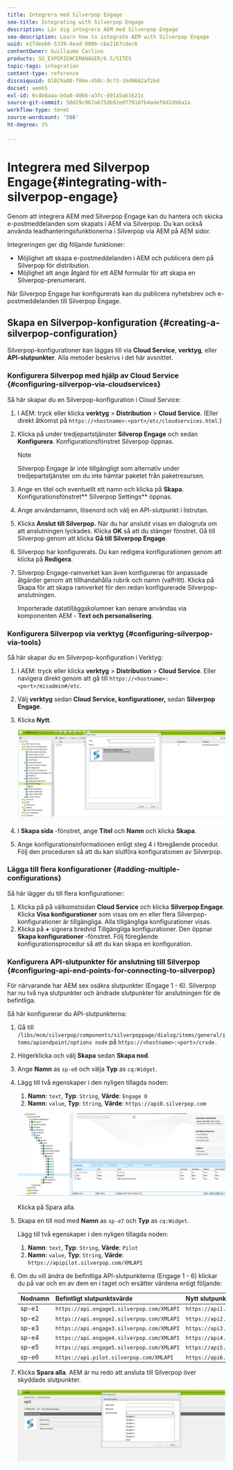 ```yaml
---
title: Integrera med Silverpop Engage
seo-title: Integrating with Silverpop Engage
description: Lär dig integrera AEM med Silverpop Engage
seo-description: Learn how to integrate AEM with Silverpop Engage
uuid: e17deeb6-5339-4ead-9086-cbe2167cdec6
contentOwner: Guillaume Carlino
products: SG_EXPERIENCEMANAGER/6.5/SITES
topic-tags: integration
content-type: reference
discoiquuid: 01029a80-f80e-450c-9c73-16d0662af26d
docset: aem65
exl-id: 6c4b8aaa-bda0-4066-a3fc-d91a5ab1621c
source-git-commit: 50d29c967a675db92e077916fb4adef6d2d98a1a
workflow-type: tm+mt
source-wordcount: '588'
ht-degree: 1%

---
```


# Integrera med Silverpop Engage{#integrating-with-silverpop-engage}

<!-- THIS ENTIRE TOPIC APPEARS OBSOLETE BECAUSE SILVERPOP NO LONGER EXISTS AND THERE ARE NO REDIRECTS FOR THE DOWNLOAD URL BELOW THAT IS 404.
>[!NOTE]
>
>Silverpop integration is **not** available out of the box. You must download the Silverpop integration package `https://www.adobeaemcloud.com/content/marketplace/marketplaceProxy.html?packagePath=/content/companies/public/adobe/packages/aem620/product/cq-mcm-integrations-silverpop-content` from Package Share and install it on your instance. After you have installed the package, you can configure it as described in this document. -->

Genom att integrera AEM med Silverpop Engage kan du hantera och skicka e-postmeddelanden som skapats i AEM via Silverpop. Du kan också använda leadhanteringsfunktionerna i Silverpop via AEM på AEM sidor.

Integreringen ger dig följande funktioner:

* Möjlighet att skapa e-postmeddelanden i AEM och publicera dem på Silverpop för distribution.
* Möjlighet att ange åtgärd för ett AEM formulär för att skapa en Silverpop-prenumerant.

När Silverpop Engage har konfigurerats kan du publicera nyhetsbrev och e-postmeddelanden till Silverpop Engage.

## Skapa en Silverpop-konfiguration {#creating-a-silverpop-configuration}

Silverpop-konfigurationer kan läggas till via **Cloud Service**, **verktyg**, eller **API-slutpunkter**. Alla metoder beskrivs i det här avsnittet.

### Konfigurera Silverpop med hjälp av Cloud Service {#configuring-silverpop-via-cloudservices}

Så här skapar du en Silverpop-konfiguration i Cloud Service:

1. I AEM: tryck eller klicka **verktyg** > **Distribution** > **Cloud Service**. (Eller direkt åtkomst på `https://<hostname>:<port>/etc/cloudservices.html`.)
1. Klicka på under tredjepartstjänster **Silverop Engage** och sedan **Konfigurera**. Konfigurationsfönstret Silverpop öppnas.

   >[!NOTE]
   >
   >Silverpop Engage är inte tillgängligt som alternativ under tredjepartstjänster om du inte hämtar paketet från paketresursen.

1. Ange en titel och eventuellt ett namn och klicka på **Skapa**. Konfigurationsfönstret** Silverpop Settings** öppnas.
1. Ange användarnamn, lösenord och välj en API-slutpunkt i listrutan.
1. Klicka **Anslut till Silverpop.** När du har anslutit visas en dialogruta om att anslutningen lyckades. Klicka **OK** så att du stänger fönstret. Gå till Silverpop genom att klicka **Gå till Silverpop Engage**.
1. Silverpop har konfigurerats. Du kan redigera konfigurationen genom att klicka på **Redigera**.
1. Silverpop Engage-ramverket kan även konfigureras för anpassade åtgärder genom att tillhandahålla rubrik och namn (valfritt). Klicka på Skapa för att skapa ramverket för den redan konfigurerade Silverpop-anslutningen.

   Importerade datatilläggskolumner kan senare användas via komponenten AEM - **Text och personalisering**.

### Konfigurera Silverpop via verktyg {#configuring-silverpop-via-tools}

Så här skapar du en Silverpop-konfiguration i Verktyg:

1. I AEM: tryck eller klicka **verktyg** > **Distribution** > **Cloud Service**. Eller navigera direkt genom att gå till `https://<hostname>:<port>/misadmin#/etc`.
1. Välj **verktyg** sedan **Cloud Service, konfigurationer,** sedan **Silverpop Engage**.
1. Klicka **Nytt**.

   ![chlimage_1-6](assets/chlimage_1-6.jpeg)

1. I **Skapa sida** -fönstret, ange **Titel** och **Namn** och klicka **Skapa**.
1. Ange konfigurationsinformationen enligt steg 4 i föregående procedur. Följ den proceduren så att du kan slutföra konfigurationen av Silverpop.

### Lägga till flera konfigurationer {#adding-multiple-configurations}

Så här lägger du till flera konfigurationer:

1. Klicka på på välkomstsidan **Cloud Service** och klicka **Silverpop Engage**. Klicka **Visa konfigurationer** som visas om en eller flera Silverpop-konfigurationer är tillgängliga. Alla tillgängliga konfigurationer visas.
1. Klicka på **+** signera bredvid Tillgängliga konfigurationer. Den öppnar **Skapa konfigurationer** -fönstret. Följ föregående konfigurationsprocedur så att du kan skapa en konfiguration.

### Konfigurera API-slutpunkter för anslutning till Silverpop {#configuring-api-end-points-for-connecting-to-silverpop}

För närvarande har AEM sex osäkra slutpunkter (Engage 1 - 6). Silverpop har nu två nya slutpunkter och ändrade slutpunkter för anslutningen för de befintliga.

Så här konfigurerar du API-slutpunkterna:

1. Gå till `/libs/mcm/silverpop/components/silverpoppage/dialog/items/general/items/apiendpoint/options node` på `https://<hostname>:<port>/crxde.`
1. Högerklicka och välj **Skapa** sedan **Skapa nod**.
1. Ange **Namn** as `sp-e0` och välja **Typ** as `cq:Widget`.
1. Lägg till två egenskaper i den nyligen tillagda noden:

   1. **Namn**: `text`, **Typ**: `String`, **Värde**: `Engage 0`
   1. **Namn**: `value`, **Typ**: `String`, **Värde**: `https://api0.silverpop.com`

   ![chlimage_1-42](assets/chlimage_1-42.png)

   Klicka på Spara alla.

1. Skapa en till nod med **Namn** as `sp-e7` och **Typ** as `cq:Widget`.

   Lägg till två egenskaper i den nyligen tillagda noden:

   1. **Namn**: `text`, **Typ**: `String`, **Värde**: `Pilot`
   1. **Namn**: `value`, **Typ**: `String`, **Värde**: `https://apipilot.silverpop.com/XMLAPI`

1. Om du vill ändra de befintliga API-slutpunkterna (Engage 1 - 6) klickar du på var och en av dem en i taget och ersätter värdena enligt följande:

   | **Nodnamn** | **Befintligt slutpunktsvärde** | **Nytt slutpunktsvärde** |
   |---|---|---|
   | sp-e1 | `https://api.engage1.silverpop.com/XMLAPI` | `https://api1.silverpop.com` |
   | sp-e2 | `https://api.engage2.silverpop.com/XMLAPI` | `https://api2.silverpop.com` |
   | sp-e3 | `https://api.engage3.silverpop.com/XMLAPI` | `https://api3.silverpop.com` |
   | sp-e4 | `https://api.engage4.silverpop.com/XMLAPI` | `https://api4.silverpop.com` |
   | sp-e5 | `https://api.engage5.silverpop.com/XMLAPI` | `https://api5.silverpop.com` |
   | sp-e6 | `https://api.pilot.silverpop.com/XMLAPI` | `https://api6.silverpop.com` |

1. Klicka **Spara alla**. AEM är nu redo att ansluta till Silverpop över skyddade slutpunkter.

   ![chlimage_1-7](assets/chlimage_1-7.jpeg)
